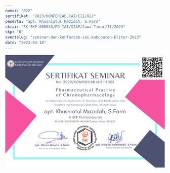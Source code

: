 ```yaml
---
nomor: "022"
sertifikat: "2023/KONFERCAB.IAI/III/022"
peserta: "apt. Khusniatul Mazidah, S.Farm"
skiai: "SK-SKP-000033/PD-IAI/SIAP/Jawa Timur/II/2023"
skp: "6"
eventslug: "seminar-dan-konfercab-iai-kabupaten-blitar-2023"
date: "2023-03-18"
---
```


![GATSBY_EMPTY_ALT](022-apt.-khusniatul-mazidah,-s.farm.png)
